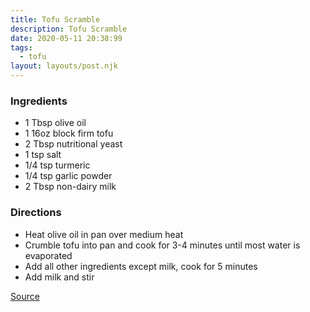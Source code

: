 ```yaml
---
title: Tofu Scramble
description: Tofu Scramble
date: 2020-05-11 20:38:99
tags:
  - tofu
layout: layouts/post.njk
---
```


### Ingredients

- 1 Tbsp olive oil
- 1 16oz block firm tofu
- 2 Tbsp nutritional yeast
- 1 tsp salt
- 1/4 tsp turmeric
- 1/4 tsp garlic powder
- 2 Tbsp non-dairy milk

### Directions

- Heat olive oil in pan over medium heat
- Crumble tofu into pan and cook for 3-4 minutes until most water is evaporated
- Add all other ingredients except milk, cook for 5 minutes
- Add milk and stir

[Source](https://www.noracooks.com/tofu-scramble/)
